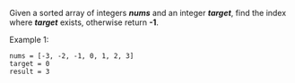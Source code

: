 Given a sorted array of integers ***nums*** and an integer ***target***, find the index where ***target*** exists, otherwise return **-1**.

Example 1:

```
nums = [-3, -2, -1, 0, 1, 2, 3]
target = 0
result = 3
```

